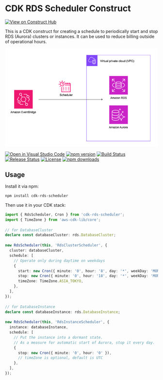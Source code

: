 # CDK RDS Scheduler Construct

[![View on Construct Hub](https://constructs.dev/badge?package=cdk-rds-scheduler)](https://constructs.dev/packages/cdk-rds-scheduler)

This is a CDK construct for creating a schedule to periodically start and stop RDS (Aurora) clusters or instances. 
It can be used to reduce billing outside of operational hours.

![Architecture](./image/architecture.png)

[![Open in Visual Studio Code](https://img.shields.io/static/v1?logo=visualstudiocode&label=&message=Open%20in%20Visual%20Studio%20Code&labelColor=2c2c32&color=007acc&logoColor=007acc)](https://open.vscode.dev/badmintoncryer/cdk-rds-scheduler)
[![npm version](https://badge.fury.io/js/cdk-rds-scheduler.svg)](https://badge.fury.io/js/cdk-rds-scheduler)
[![Build Status](https://github.com/badmintoncryer/cdk-rds-scheduler/actions/workflows/build.yml/badge.svg)](https://github.com/badmintoncryer/cdk-rds-scheduler/actions/workflows/build.yml)
[![Release Status](https://github.com/badmintoncryer/cdk-rds-scheduler/actions/workflows/release.yml/badge.svg)](https://github.com/badmintoncryer/cdk-rds-scheduler/actions/workflows/release.yml)
[![License](https://img.shields.io/badge/License-Apache%202.0-blue.svg)](https://opensource.org/licenses/Apache-2.0)
[![npm downloads](https://img.shields.io/npm/dm/cdk-rds-scheduler.svg?style=flat)](https://www.npmjs.com/package/cdk-rds-scheduler)


## Usage

Install it via npm:

```bash
npm install cdk-rds-scheduler
```

Then use it in your CDK stack:

```typescript
import { RdsScheduler, Cron } from 'cdk-rds-scheduler';
import { TimeZone } from 'aws-cdk-lib/core';

// for DatabaseCluster
declare const databaseCluster: rds.DatabaseCluster;

new RdsScheduler(this, 'RdsClusterScheduler', {
  cluster: databaseCluster,
  schedule: [
    // Operate only during daytime on weekdays
    {
      start: new Cron({ minute: '0', hour: '8', day: '*', weekDay: 'MON-FRI' }),
      stop: new Cron({ minute: '0', hour: '18', day: '*', weekDay: 'MON-FRI' }),
      timeZone: TimeZone.ASIA_TOKYO,
    },
  ],
});

// for DatabaseInstance
declare const databaseInstance: rds.DatabaseInstance;

new RdsScheduler(this, 'RdsInstanceScheduler', {
  instance: databaseInstance,
  schedule: [
    // Put the instance into a dormant state.
    // As a measure for automatic start of Aurora, stop it every day.
    {
      stop: new Cron({ minute: '0', hour: '0' }),
      // timeZone is optional, default is UTC
    },
  ],
});
```
